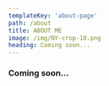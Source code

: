 ```yaml
---
templateKey: 'about-page'
path: /about
title: ABOUT ME
image: /img/NY-crop-10.png
heading: Coming soon...
---
```

### Coming soon...
